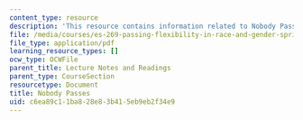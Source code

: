 ```yaml
---
content_type: resource
description: 'This resource contains information related to Nobody Passes. '
file: /media/courses/es-269-passing-flexibility-in-race-and-gender-spring-2009/c6ea89c11ba828e83b415eb9eb2f34e9_MITES_269S09_lec12_Class12.pdf
file_type: application/pdf
learning_resource_types: []
ocw_type: OCWFile
parent_title: Lecture Notes and Readings
parent_type: CourseSection
resourcetype: Document
title: Nobody Passes
uid: c6ea89c1-1ba8-28e8-3b41-5eb9eb2f34e9
---
```

